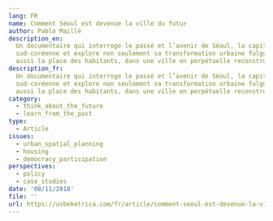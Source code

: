 ```yaml
---
lang: FR
name: Comment Séoul est devenue la ville du futur
author: Pablo Maillé
description_en:
  Un documentaire qui interroge le passé et l’avenir de Séoul, la capitale
  sud-coréenne et explore non seulement sa transformation urbaine fulgurante, mais
  aussi la place des habitants, dans une ville en perpétuelle reconstruction.
description_fr:
  Un documentaire qui interroge le passé et l’avenir de Séoul, la capitale
  sud-coréenne et explore non seulement sa transformation urbaine fulgurante, mais
  aussi la place des habitants, dans une ville en perpétuelle reconstruction.
category:
  - think_about_the_future
  - learn_from_the_past
type:
  - Article
issues:
  - urban_spatial_planning
  - housing
  - democracy_participation
perspectives:
  - policy
  - case_studies
date: '08/11/2018'
file: ''
url: https://usbeketrica.com/fr/article/comment-seoul-est-devenue-la-ville-du-futur
---
```

